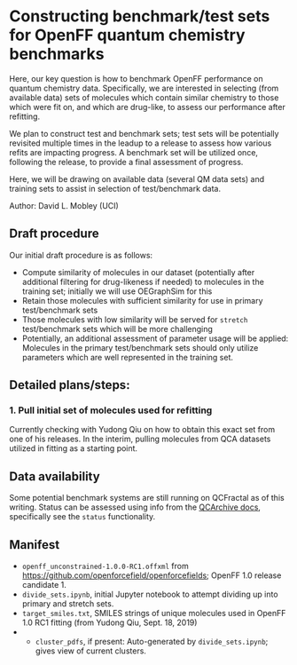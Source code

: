 # Constructing benchmark/test sets for OpenFF quantum chemistry benchmarks

Here, our key question is how to benchmark OpenFF performance on quantum chemistry data.
Specifically, we are interested in selecting (from available data) sets of molecules which contain similar chemistry to those which were fit on, and which are drug-like, to assess our performance after refitting.

We plan to construct test and benchmark sets; test sets will be potentially revisited multiple times in the leadup to a release to assess how various refits are impacting progress. A benchmark set will be utilized once, following the release, to provide a final assessment of progress.

Here, we will be drawing on available data (several QM data sets) and training sets to assist in selection of test/benchmark data.

Author: David L. Mobley (UCI)

## Draft procedure

Our initial draft procedure is as follows:

- Compute similarity of molecules in our dataset (potentially after additional filtering for drug-likeness if needed) to molecules in the training set; initially we will use OEGraphSim for this
- Retain those molecules with sufficient similarity for use in primary test/benchmark sets
- Those molecules with low similarity will be served for `stretch` test/benchmark sets which will be more challenging
- Potentially, an additional assessment of parameter usage will be applied: Molecules in the primary test/benchmark sets should only utilize parameters which are well represented in the training set.

## Detailed plans/steps:

### 1. Pull initial set of molecules used for refitting

Currently checking with Yudong Qiu on how to obtain this exact set from one of his releases. In the interim, pulling molecules from QCA datasets utilized in fitting as a starting point.


## Data availability

Some potential benchmark systems are still running on QCFractal as of this writing. Status can be assessed using info from the [QCArchive docs](https://qcarchivetutorials.readthedocs.io/en/latest/basic_examples/torsiondrive_datasets.html#Exploring-the-Dataset), specifically see the `status` functionality.

## Manifest

- `openff_unconstrained-1.0.0-RC1.offxml` from https://github.com/openforcefield/openforcefields; OpenFF 1.0 release candidate 1.
- `divide_sets.ipynb`, initial Jupyter notebook to attempt dividing up into primary and stretch sets.
- `target_smiles.txt`, SMILES strings of unique molecules used in OpenFF 1.0 RC1 fitting (from Yudong Qiu, Sept. 18, 2019)
- - `cluster_pdfs`, if present: Auto-generated by `divide_sets.ipynb`; gives view of current clusters.
